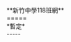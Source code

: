 <div class="#f0f4c3 lime lighten-4">**新竹中學118班網**</div>
=====
<div class="#f0f4c3 lime lighten-4">*暫定*</div>
-----
